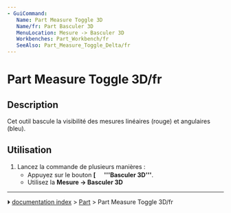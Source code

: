 ```yaml
---
- GuiCommand:
   Name: Part Measure Toggle 3D
   Name/fr: Part Basculer 3D
   MenuLocation: Mesure -> Basculer 3D‏‎
   Workbenches: Part_Workbench/fr
   SeeAlso: Part_Measure_Toggle_Delta/fr
---
```


# Part Measure Toggle 3D/fr

## Description

Cet outil bascule la visibilité des mesures linéaires (rouge) et angulaires (bleu).

## Utilisation

1.  Lancez la commande de plusieurs manières :
    -   Appuyez sur le bouton **[<img src=images/Part_Measure_Toggle_3D.svg style="width:16px"> '''Basculer 3D‏‎'''**.
    -   Utilisez la **Mesure → Basculer 3D‏‎**



---
⏵ [documentation index](../README.md) > [Part](Part_Workbench.md) > Part Measure Toggle 3D/fr
